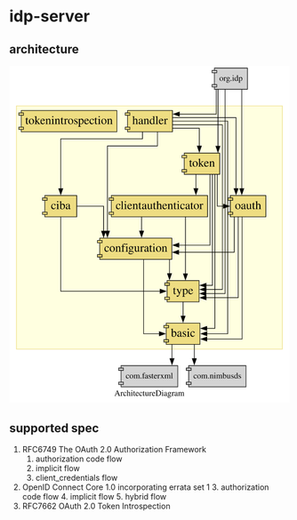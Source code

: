 # idp-server

## architecture

![architecture](./architecture.svg)

## supported spec

1. RFC6749 The OAuth 2.0 Authorization Framework
   1. authorization code flow
   2. implicit flow
   3. client_credentials flow
2. OpenID Connect Core 1.0 incorporating errata set 1
   3. authorization code flow
   4. implicit flow
   5. hybrid flow
3. RFC7662 OAuth 2.0 Token Introspection


